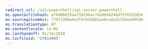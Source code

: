 ```yaml
---
redirect_url: /sql/powershell/sql-server-powershell
ms.openlocfilehash: af6d86825aa710298ac7da9644246df570252654
ms.sourcegitcommit: 779f3398e4e3f4c626d81ae8cedad153bee69540
ms.translationtype: HT
ms.contentlocale: ru-RU
ms.lasthandoff: 01/16/2018
ms.locfileid: "27814995"
---
```

